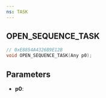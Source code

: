 ```yaml
---
ns: TASK
---
```

## OPEN_SEQUENCE_TASK

```c
// 0xE8854A4326B9E12B
void OPEN_SEQUENCE_TASK(Any p0);
```

## Parameters
* **p0**:
